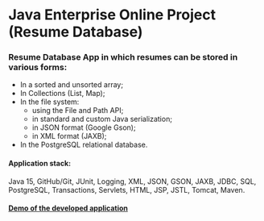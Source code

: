 Java Enterprise Online Project (Resume Database)
===============================
<h3>Resume Database App in which resumes can be stored in various forms:</h3>

* In a sorted and unsorted array;
* In Collections (List, Map);
* In the file system:
  * using the File and Path API;
  * in standard and custom Java serialization;
  * in JSON format (Google Gson);
  * in XML format (JAXB);
* In the PostgreSQL relational database.

<h4>Application stack:</h4>

Java 15, GitHub/Git, JUnit, Logging, XML, JSON, GSON, JAXB, JDBC, SQL, PostgreSQL, Transactions, Servlets, HTML, JSP, JSTL, Tomcat, Maven.

<h4><a href="https://resumesappevgeny13.herokuapp.com/resume" target="_blank">Demo of the developed application</a></h4>
